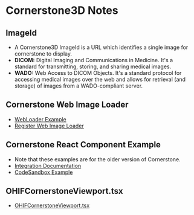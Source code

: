 # Cornerstone3D Notes

## ImageId

- A Cornerstone3D ImageId is a URL which identifies a single image for cornerstone to display.
- **DICOM:** Digital Imaging and Communications in Medicine. It's a standard for transmitting, storing, and sharing medical images.
- **WADO:** Web Access to DICOM Objects. It's a standard protocol for accessing medical images over the web and allows for retrieval (and storage) of images from a WADO-compliant server.

## Cornerstone Web Image Loader

- [WebLoader Example](https://github.com/cornerstonejs/cornerstone3D/blob/main/packages/core/examples/webLoader/index.ts)
- [Register Web Image Loader](https://github.com/cornerstonejs/cornerstone3D/blob/main/packages/core/examples/webLoader/registerWebImageLoader.ts)

## Cornerstone React Component Example

- Note that these examples are for the older version of Cornerstone.
- [Integration Documentation](https://docs.cornerstonejs.org/integration.html)
- [CodeSandbox Example](https://codesandbox.io/s/xj172zjx5w?from-embed)

## OHIFCornerstoneViewport.tsx

- [OHIFCornerstoneViewport.tsx](https://github.com/OHIF/Viewers/blob/master/extensions/cornerstone/src/Viewport/OHIFCornerstoneViewport.tsx)
